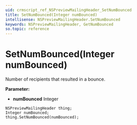 ```yaml
---
uid: crmscript_ref_NSPreviewMailingHeader_SetNumBounced
title: SetNumBounced(Integer numBounced)
intellisense: NSPreviewMailingHeader.SetNumBounced
keywords: NSPreviewMailingHeader, GetNumBounced
so.topic: reference
---
```


# SetNumBounced(Integer numBounced)

Number of recipients that resulted in a bounce.

**Parameter:** 
 - **numBounced** Integer

```crmscript
NSPreviewMailingHeader thing;
Integer numBounced;
thing.SetNumBounced(numBounced);
```

